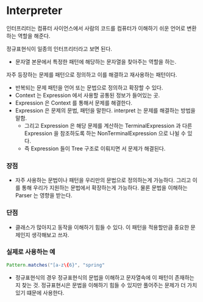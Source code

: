 # Interpreter

인터프리터는 컴퓨터 사이언스에서 사람의 코드를 컴퓨터가 이해하기 쉬운 언어로 변환하는 역할을 해준다.

정규표현식이 일종의 인터프리터라고 보면 된다.

- 문자열 본문에서 특정한 패턴에 해당하는 문자열을 찾아주는 역할을 하는.

자주 등장하는 문제를 패턴으로  정의하고 이를 해결하고 재사용하는 패턴이다.

- 반복되는 문제 패턴을 언어 또는 문법으로 정의하고 확장할 수 있다.
- Context 는 Expression 에서 사용할 공통된 정보가 들어있는 곳.
- Expression 은 Context 를 통해서 문제를 해결한다.
- Expression 은 문제의 문법, 패턴을 말한다. interpret 는 문제를 해결하는 방법을 말함.
    - 그리고 Expression 은 해당 문제를 계산하는 TerminalExpression 과 다른 Expression 을 참조하도록 하는 NonTerminalExpression 으로 나뉠 수 있다.
    - 즉 Expression 들이 Tree 구조로 이뤄지면 서 문제가 해결된다.

### 장점

- 자주 사용하는 문법이나 패턴을 우리만의 문법으로 정의하는게 가능하다. 그리고 이를 통해 우리가 지원하는 문법에서 확장하는게 가능하다. 물론 문법을 이해하는 Parser 는 영향을 받는다.

### 단점

- 클래스가 많아지고 동작을 이해하기 힘들 수 있다. 이 패턴을 적용할만큼 중요한 문제인지 생각해보고 쓰자.

### 실제로 사용하는 예

```java
Pattern.matches("[a-z\{6}", "spring"
```

- 정규표현식의 경우 정규표현식의 문법을 이해하고 문자열속에 이 패턴이 존재하는지 찾는 것. 정규표현시은 문법을 이해하기 힘들 수 있지만 풀어주는 문제가 더 가치있기 떄문에 사용한다.